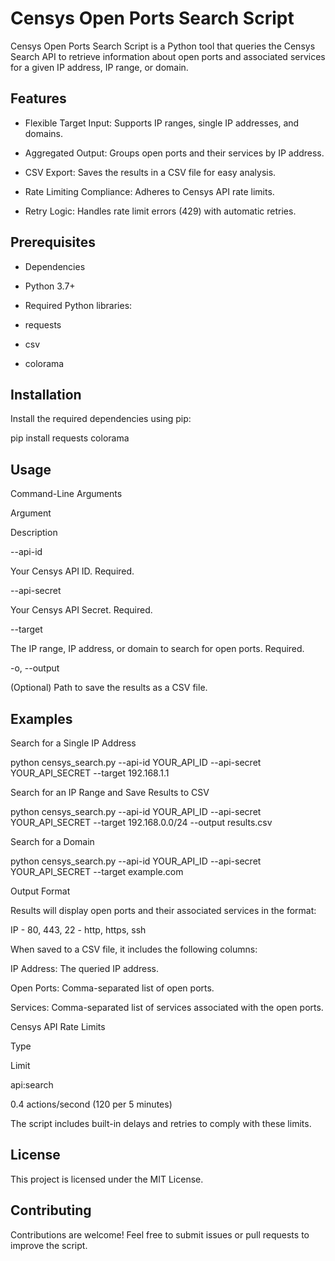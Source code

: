 # Censys Open Ports Search Script

Censys Open Ports Search Script is a Python tool that queries the Censys Search API to retrieve information about open ports and associated services for a given IP address, IP range, or domain.

## Features

- Flexible Target Input: Supports IP ranges, single IP addresses, and domains.

- Aggregated Output: Groups open ports and their services by IP address.

- CSV Export: Saves the results in a CSV file for easy analysis.

- Rate Limiting Compliance: Adheres to Censys API rate limits.

- Retry Logic: Handles rate limit errors (429) with automatic retries.

## Prerequisites

- Dependencies

- Python 3.7+

- Required Python libraries:

- requests

- csv

- colorama

## Installation

Install the required dependencies using pip:

pip install requests colorama

## Usage

Command-Line Arguments

Argument

Description

--api-id

Your Censys API ID. Required.

--api-secret

Your Censys API Secret. Required.

--target

The IP range, IP address, or domain to search for open ports. Required.

-o, --output

(Optional) Path to save the results as a CSV file.

## Examples

Search for a Single IP Address

python censys_search.py --api-id YOUR_API_ID --api-secret YOUR_API_SECRET --target 192.168.1.1

Search for an IP Range and Save Results to CSV

python censys_search.py --api-id YOUR_API_ID --api-secret YOUR_API_SECRET --target 192.168.0.0/24 --output results.csv

Search for a Domain

python censys_search.py --api-id YOUR_API_ID --api-secret YOUR_API_SECRET --target example.com

Output Format

Results will display open ports and their associated services in the format:

IP - 80, 443, 22 - http, https, ssh

When saved to a CSV file, it includes the following columns:

IP Address: The queried IP address.

Open Ports: Comma-separated list of open ports.

Services: Comma-separated list of services associated with the open ports.

Censys API Rate Limits

Type

Limit

api:search

0.4 actions/second (120 per 5 minutes)

The script includes built-in delays and retries to comply with these limits.

## License

This project is licensed under the MIT License.

## Contributing

Contributions are welcome! Feel free to submit issues or pull requests to improve the script.
